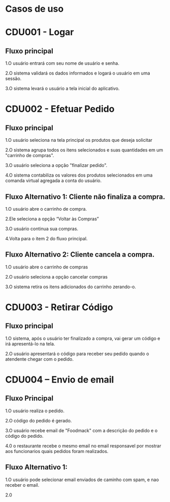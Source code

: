 # Casos de uso

# CDU001 - Logar

## Fluxo principal
1.O usuário entrará com seu nome de usuário e senha.

2.O sistema validará os dados informados e logará o usuário em uma sessão.

3.O sistema levará o usuário a tela inicial do aplicativo.

# CDU002 - Efetuar Pedido

## Fluxo principal
1.O usuário seleciona na tela principal os produtos que deseja solicitar

2.O sistema agrupa todos os itens selecionados e suas quantidades em um "carrinho de compras".

3.O usuário seleciona a opção "finalizar pedido".

4.O sistema contabiliza os valores dos produtos selecionados em uma comanda virtual agregada a conta do usuário.

  ## Fluxo Alternativo 1: Cliente não finaliza a compra.
  1.O usuário abre o carrinho de compra.
   
  2.Ele seleciona a opção “Voltar às Compras”
  
  3.O usuário continua sua compras.
  
  4.Volta para o item 2 do fluxo principal.
  
  ## Fluxo Alternativo 2: Cliente cancela a compra.
  1.O usuário abre o carrinho de compras
  
  2.O usuário seleciona a opção cancelar compras
  
  3.O sistema retira os itens adicionados do carrinho zerando-o.

  

# CDU003 - Retirar Código

## Fluxo principal
1.O sistema, após o usuário ter finalizado a compra, vai gerar um código e irá apresentá-lo na tela.

2.O usuário apresentará o código para receber seu pedido quando o atendente chegar com o pedido.



# CDU004 – Envio de email

## Fluxo Principal
1.O usuário realiza o pedido.

2.O código do pedido é gerado.

3.O usuário recebe email de "Foodmack" com a descrição do pedido e o código do pedido.

4.0 o restaurante recebe o mesmo email no email responsavel por mostrar aos funcionarios quais pedidos foram realizados.


  ## Fluxo Alternativo 1: 
  1.O usuário pode selecionar email enviados de caminho com spam, e nao receber o email.
  
  2.0 
  

